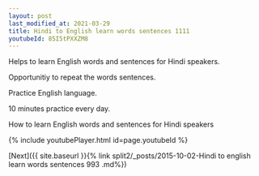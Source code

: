```yaml
---
layout: post
last_modified_at: 2021-03-29
title: Hindi to English learn words sentences 1111 
youtubeId: 85I5tPXXZM8
---
```

 
 
Helps to learn English words and sentences for Hindi speakers.

Opportunitiy to repeat the words sentences. 

Practice English language. 
 
10 minutes practice every day. 
 
How to learn English words and sentences for Hindi speakers 
 
{% include youtubePlayer.html id=page.youtubeId %}
 
 
[Next]({{ site.baseurl }}{% link  split2/_posts/2015-10-02-Hindi to english learn words sentences 993 .md%})
 

